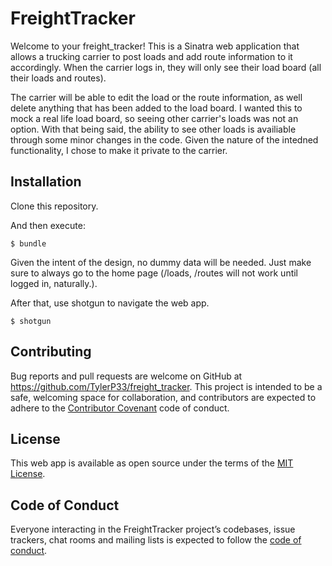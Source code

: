 # FreightTracker

Welcome to your freight_tracker!  This is a Sinatra web application that allows a trucking carrier to post loads and add route information to it accordingly.  When the carrier logs in, they will only see their load board (all their loads and routes).

The carrier will be able to edit the load or the route information, as well delete anything that has been added to the load board.  I wanted this to mock a real life load board, so seeing other carrier's loads was not an option.  With that being said, the ability to see other loads is availiable through some minor changes in the code.  Given the nature of the intedned functionality, I chose to make it private to the carrier.

## Installation

Clone this repository.

And then execute:

    $ bundle

Given the intent of the design, no dummy data will be needed.  Just make sure to always go to the home page (/loads, /routes will not work until logged in, naturally.).

After that, use shotgun to navigate the web app.

    $ shotgun


## Contributing

Bug reports and pull requests are welcome on GitHub at https://github.com/TylerP33/freight_tracker. This project is intended to be a safe, welcoming space for collaboration, and contributors are expected to adhere to the [Contributor Covenant](http://contributor-covenant.org) code of conduct.

## License

This web app is available as open source under the terms of the [MIT License](https://opensource.org/licenses/MIT).

## Code of Conduct

Everyone interacting in the FreightTracker project’s codebases, issue trackers, chat rooms and mailing lists is expected to follow the [code of conduct](https://github.com/Tylerp33/freight_tracker/blob/master/CODE_OF_CONDUCT.md).
